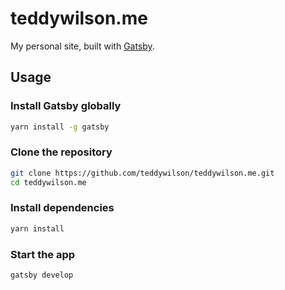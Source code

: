 # teddywilson.me

My personal site, built with [Gatsby](https://github.com/gatsbyjs/gatsby).

## Usage

### Install Gatsby globally

```bash
yarn install -g gatsby
```

### Clone the repository

```bash
git clone https://github.com/teddywilson/teddywilson.me.git
cd teddywilson.me
```

### Install dependencies

```bash
yarn install
```

### Start the app

```bash
gatsby develop
```
